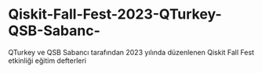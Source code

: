 # Qiskit-Fall-Fest-2023-QTurkey-QSB-Sabanc-
QTurkey ve QSB Sabancı tarafından 2023 yılında düzenlenen Qiskit Fall Fest etkinliği eğitim defterleri
